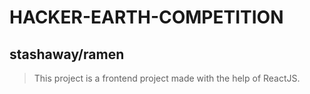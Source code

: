 # HACKER-EARTH-COMPETITION

## stashaway/ramen
> This project is a frontend project made with the help of ReactJS.  
> 
